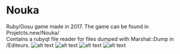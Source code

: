 # Nouka
Ruby/Gosu game made in 2017. The game can be found in Projetcts.new/Nouka/ <br />
Contains a rubyqt file reader for files dumped with Marshal::Dump in /Editeurs.
![alt text](https://cdn.discordapp.com/attachments/404481664144769036/942842046002110464/S1.png)
![alt text](https://cdn.discordapp.com/attachments/404481664144769036/942844574370504744/unknown.png)
![alt text](https://cdn.discordapp.com/attachments/404481664144769036/942844984942559353/unknown.png)
![alt text](https://cdn.discordapp.com/attachments/404481664144769036/942845631175721010/unknown.png)
